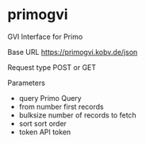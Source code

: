 # primogvi

GVI Interface for Primo

Base URL 
  https://primogvi.kobv.de/json

Request type
  POST or GET

Parameters 
 -   query     Primo Query
 -   from      number first records 
 -   bulksize  number of records to fetch
 -   sort      sort order
 -   token     API token

